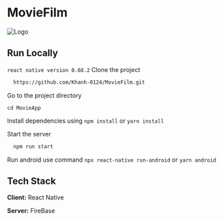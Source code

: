 # MovieFilm

![Logo](https://media.lottecinemavn.com/Media/MovieFile/MovieImg/202205/10769_105_100012.jpg)
## Run Locally
`react native version 0.68.2`
Clone the project

```bash
  https://github.com/Khanh-0124/MovieFilm.git
```

Go to the project directory

`cd MovieApp`

Install dependencies using `npm install`  or `yarn install`

Start the server

```bash
  npm run start
```

Run android use command `npx react-native run-android` or `yarn android`
## Tech Stack

**Client:** React Native

**Server:** FireBase
